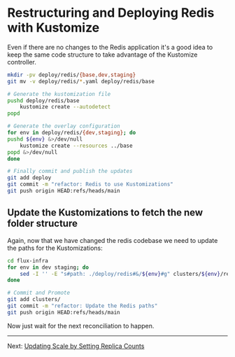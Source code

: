 # Restructuring and Deploying Redis with Kustomize

Even if there are no changes to the Redis application it's a good idea to keep the same code structure to take advantage of the Kustomize controller.

```sh
mkdir -pv deploy/redis/{base,dev,staging}
git mv -v deploy/redis/*.yaml deploy/redis/base

# Generate the kustomization file
pushd deploy/redis/base
    kustomize create --autodetect
popd

# Generate the overlay configuration
for env in deploy/redis/{dev,staging}; do
pushd ${env} &>/dev/null
    kustomize create --resources ../base
popd &>/dev/null
done

# Finally commit and publish the updates
git add deploy
git commit -m "refactor: Redis to use Kustomizations"
git push origin HEAD:refs/heads/main
```

## Update the Kustomizations to fetch the new folder structure

Again, now that we have changed the redis codebase we need to update the paths for the Kustomizations:

```sh
cd flux-infra
for env in dev staging; do
    sed -I '' -E "s#path: ./deploy/redis#&/${env}#g" clusters/${env}/redis-${env}-kustomization.yaml
done

# Commit and Promote
git add clusters/
git commit -m "refactor: Update the Redis paths"
git push origin HEAD:refs/heads/main
```

Now just wait for the next reconciliation to happen.

---
Next: [Updating Scale by Setting Replica Counts](./07-Updating-Scale-by-Setting-Replica-Counts.md)
